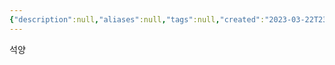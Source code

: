 ```yaml
---
{"description":null,"aliases":null,"tags":null,"created":"2023-03-22T23:54:51","updated":"2023-07-15T21:33:03","title":"setting sun","dg-publish":true,"permalink":"/docs/setting sun/","dgPassFrontmatter":true}
---
```


석양
